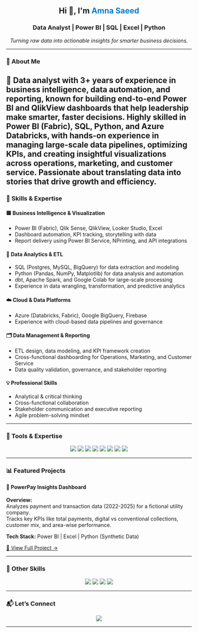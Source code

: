 <!-- Banner -->
<p align="center">
  
</p>

<!-- Intro -->
<h2 align="center"> Hi 👋, I'm <span style="color:#007ACC;">Amna Saeed</span> </h2>
<h3 align="center"> Data Analyst | Power BI | SQL | Excel | Python </h3>

<p align="center">
  <em>Turning raw data into actionable insights for smarter business decisions.</em>
</p>

---
### 💼 About Me
💛 Data analyst with 3+ years of experience in business intelligence, data automation, and reporting, known for building end-to-end Power BI and QlikView dashboards that help leadership make smarter, faster decisions. Highly skilled in Power BI (Fabric), SQL, Python, and Azure Databricks, with hands-on experience in managing large-scale data pipelines, optimizing KPIs, and creating insightful visualizations across operations, marketing, and customer service. Passionate about translating data into stories that drive growth and efficiency.
---

### 🧠 Skills & Expertise

#### 🟨 Business Intelligence & Visualization
- Power BI (Fabric), Qlik Sense, QlikView, Looker Studio, Excel
- Dashboard automation, KPI tracking, storytelling with data
- Report delivery using Power BI Service, NPrinting, and API integrations

#### 🧩 Data Analytics & ETL
- SQL (Postgres, MySQL, BigQuery) for data extraction and modeling
- Python (Pandas, NumPy, Matplotlib) for data analysis and automation
- dbt, Apache Spark, and Google Colab for large-scale processing
- Experience in data wrangling, transformation, and predictive analytics

#### ☁️ Cloud & Data Platforms
- Azure (Databricks, Fabric), Google BigQuery, Firebase
- Experience with cloud-based data pipelines and governance

#### 🗂️ Data Management & Reporting
- ETL design, data modeling, and KPI framework creation
- Cross-functional dashboarding for Operations, Marketing, and Customer Service
- Data quality validation, governance, and stakeholder reporting

#### 💡 Professional Skills
- Analytical & critical thinking  
- Cross-functional collaboration  
- Stakeholder communication and executive reporting  
- Agile problem-solving mindset


---

### 🧠 Tools & Expertise
<p align="center">
  <img src="https://img.shields.io/badge/Power%20BI-F2C811?style=for-the-badge&logo=Power%20BI&logoColor=black"/>
  <img src="https://img.shields.io/badge/QlikView-009845?style=for-the-badge&logo=qlik&logoColor=white"/>
  <img src="https://img.shields.io/badge/SQL-4479A1?style=for-the-badge&logo=Microsoft%20SQL%20Server&logoColor=white"/>
  <img src="https://img.shields.io/badge/Python-3776AB?style=for-the-badge&logo=python&logoColor=white"/>
  <img src="https://img.shields.io/badge/Azure-0089D6?style=for-the-badge&logo=microsoftazure&logoColor=white"/>
  <img src="https://img.shields.io/badge/Databricks-FF3621?style=for-the-badge&logo=databricks&logoColor=white"/>
  <img src="https://img.shields.io/badge/BigQuery-4285F4?style=for-the-badge&logo=googlecloud&logoColor=white"/>
  <img src="https://img.shields.io/badge/Excel-217346?style=for-the-badge&logo=Microsoft%20Excel&logoColor=white"/>
</p>


---

### 📊 Featured Projects

#### 🔹 PowerPay Insights Dashboard

**Overview:**  
Analyzes payment and transaction data (2022-2025) for a fictional utility company.  
Tracks key KPIs like total payments, digital vs conventional collections, customer mix, and area-wise performance.

**Tech Stack:** Power BI | Excel | Python (Synthetic Data)

[🔗 View Full Project →](https://github.com/amna-saeed-hub/PowerPay)

---

### 🧰 Other Skills

<p align="center">
  <img src="https://img.shields.io/badge/ETL%20Pipelines-02569B?style=for-the-badge" />
  <img src="https://img.shields.io/badge/Data%20Cleaning%20&%20Wrangling-FF6F00?style=for-the-badge" />
  <img src="https://img.shields.io/badge/Business%20Reporting-007ACC?style=for-the-badge" />
  <img src="https://img.shields.io/badge/Project%20Documentation-006272?style=for-the-badge" />
</p>

---

### 📬 Let’s Connect

<p align="center">
  <a href="https://linkedin.com/in/amnasaeed" target="https://www.linkedin.com/in/amna-saeed-bb31a4a0/"><img src="https://img.shields.io/badge/LinkedIn-0077B5?style=for-the-badge&logo=linkedin&logoColor=white"/></a>
</p>

---
